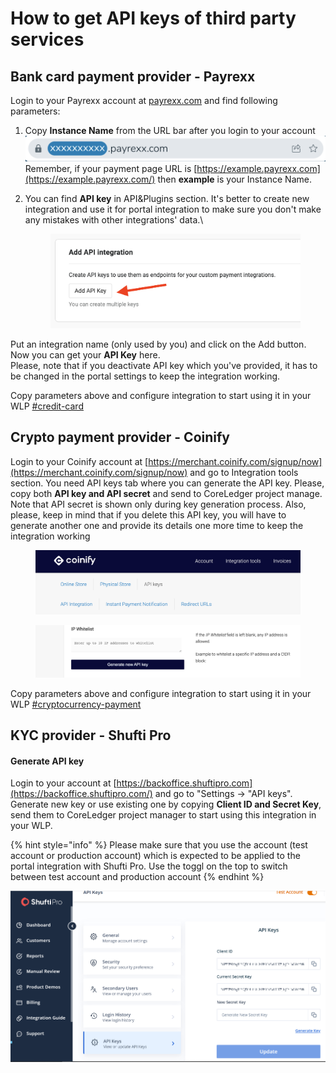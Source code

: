 # How to get API keys of third party services

## Bank card payment provider - Payrexx

Login to your Payrexx account at [payrexx.com](https://www.payrexx.com/en/home/) and find following parameters:

1. Copy **Instance Name** from the URL bar after you login to your account \
   ![](<../../.gitbook/assets/Screenshot 2023-05-17 at 18.27.33.png>)\
   Remember, if your payment page URL is [https://example.payrexx.com](https://example.payrexx.com/) then **example** is your Instance Name.
2.  You can find **API key** in API\&Plugins section. It's better to create new integration and use it for portal integration to make sure you don't make any mistakes with other integrations' data.\


    <figure><img src="../../.gitbook/assets/image (2).png" alt=""><figcaption></figcaption></figure>

Put an integration name (only used by you) and click on the Add button. Now you can get your **API Key** here.\
Please, note that if you deactivate API key which you've provided, it has to be changed in the portal settings to keep the integration working.

Copy parameters above and configure integration to start using it in your WLP [#credit-card](features-configuration/purchase-assets-and-featured-asset/payment-methods-configuration.md#credit-card "mention")

## Crypto payment provider - Coinify

Login to your Coinify account at [https://merchant.coinify.com/signup/now](https://merchant.coinify.com/signup/now) and go to Integration tools section. You need API keys tab where you can generate the API key. Please, copy both **API key and API secret** and send to CoreLedger project manage. Note that API secret is shown only during key generation process. Also, please, keep in mind that if you delete this API key, you will have to generate another one and provide its details one more time to keep the integration working

<div>

<figure><img src="../../.gitbook/assets/image (36).png" alt=""><figcaption></figcaption></figure>

 

<figure><img src="../../.gitbook/assets/image (37).png" alt=""><figcaption></figcaption></figure>

</div>

Copy parameters above and configure integration to start using it in your WLP [#cryptocurrency-payment](features-configuration/purchase-assets-and-featured-asset/payment-methods-configuration.md#cryptocurrency-payment "mention")

## KYC provider - Shufti Pro

#### Generate API key

Login to your account at [https://backoffice.shuftipro.com](https://backoffice.shuftipro.com/) and go to "Settings -> "API keys". Generate new key or use existing one by copying **Client ID and Secret Key**, send them to CoreLedger project manager to start using this integration in your WLP.

{% hint style="info" %}
Please make sure that you use the account (test account or production account) which is expected to be applied to the portal integration with Shufti Pro. Use the toggl on the top to switch between test account and production account
{% endhint %}

![Shufti Pro portal](<../../.gitbook/assets/Shufti APi keys.png>)
